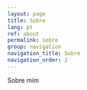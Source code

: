 ```yaml
---
layout: page
title: Sobre
lang: pt
ref: about
permalink: sobre
group: navigation
navigation_title: Sobre
navigation_order: 2
---
```



Sobre mim


